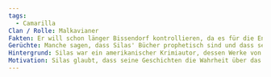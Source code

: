 ```yaml
---
tags:
  - Camarilla
Clan / Rolle: Malkavianer
Fakten: Er will schon länger Bissendorf kontrollieren, da es für die Entstehung seiner neusten Geschichte wichtig ist. Dafür ist er Bereit über Leichen zu gehen. Widersacher der SCs
Gerüchte: Manche sagen, dass Silas' Bücher prophetisch sind und dass seine letzten Werke eine kommende Katastrophe voraussagen.
Hintergrund: Silas war ein amerikanischer Krimiautor, dessen Werke von dunklen und bizarren Geschichten durchzogen waren. Ein Malkavianer, der in ihm einen Seelenverwandten sah, umarmte ihn.
Motivation: Silas glaubt, dass seine Geschichten die Wahrheit über das vampirische Dasein enthüllen und versucht, die Zukunft durch seine Schriften zu formen.
---
```

